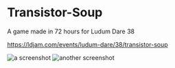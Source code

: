 # Transistor-Soup
A game made in 72 hours for Ludum Dare 38

https://ldjam.com/events/ludum-dare/38/transistor-soup

![a screenshot](https://i.imgur.com/Oxga2Ob.png)
![another screenshot](https://i.imgur.com/7jTNN4M.png)
